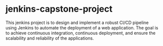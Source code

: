 # jenkins-capstone-project
This jenkins project is to design and implement a robust CI/CD pipeline using Jenkins to automate the deployment of a web application. The goal is to achieve continuous integration, continuous deployment, and ensure the scalability and reliability of the applications.

